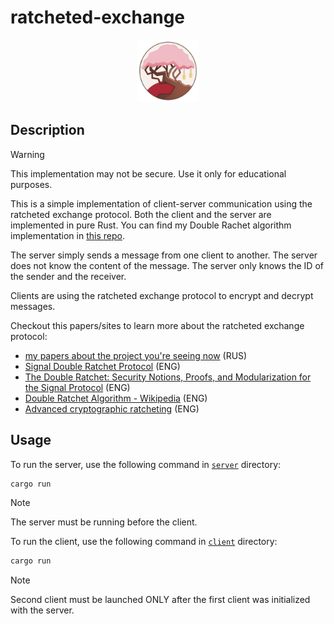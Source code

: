 # ratcheted-exchange

<p align="center">
  <img src="https://github.com/Kseen715/imgs/blob/main/sakura_kharune.png?raw=true" height="100"/>
</p>

## Description

> [!WARNING]
> This implementation may not be secure. Use it only for educational purposes.

This is a simple implementation of client-server communication using the ratcheted exchange protocol. Both the client and the server are implemented in pure Rust. You can find my Double Rachet algorithm implementation in [this repo](https://github.com/Kseen715/double-ratchet).

The server simply sends a message from one client to another. The server does not know the content of the message. The server only knows the ID of the sender and the receiver.

Clients are using the ratcheted exchange protocol to encrypt and decrypt messages.

Checkout this papers/sites to learn more about the ratcheted exchange protocol:

- [my papers about the project you're seeing now](papers/) (RUS)
- [Signal Double Ratchet Protocol](https://signal.org/docs/specifications/doubleratchet/) (ENG)
- [The Double Ratchet: Security Notions, Proofs, and
Modularization for the Signal Protocol](https://eprint.iacr.org/2018/1037.pdf) (ENG)
- [Double Ratchet Algorithm - Wikipedia](https://en.wikipedia.org/wiki/Double_Ratchet_Algorithm) (ENG)
- [Advanced cryptographic ratcheting](https://signal.org/blog/advanced-ratcheting/) (ENG)

## Usage

To run the server, use the following command in [`server`](server/) directory:

```bash
cargo run
```

> [!NOTE]
> The server must be running before the client.

To run the client, use the following command in [`client`](client/) directory:

```bash
cargo run
```

> [!NOTE]
> Second client must be launched ONLY after the first client was initialized with the server.

